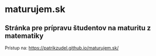 # maturujem.sk
## Stránka pre prípravu študentov na maturitu z matematiky
Prístup na: https://patrikzudel.github.io/maturujem.sk/

